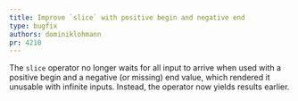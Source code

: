 ```yaml
---
title: Improve `slice` with positive begin and negative end
type: bugfix
authors: dominiklohmann
pr: 4210
---
```


The `slice` operator no longer waits for all input to arrive when used with a
positive begin and a negative (or missing) end value, which rendered it unusable
with infinite inputs. Instead, the operator now yields results earlier.
